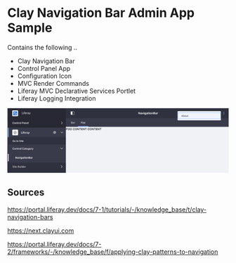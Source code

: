 # Clay Navigation Bar Admin App Sample
 Contains the following ..
 * Clay Navigation Bar
 * Control Panel App
 * Configuration Icon
 * MVC Render Commands
 * Liferay MVC Declarative Services Portlet
 * Liferay Logging Integration

![navigation bar sample](images/ui.png "navigation bar sample")

## Sources 

https://portal.liferay.dev/docs/7-1/tutorials/-/knowledge_base/t/clay-navigation-bars

https://next.clayui.com

https://portal.liferay.dev/docs/7-2/frameworks/-/knowledge_base/f/applying-clay-patterns-to-navigation

